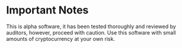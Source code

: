 # Important Notes

This is alpha software, it has been tested thoroughly and reviewed by auditors, however, proceed with caution. Use this software with small amounts of cryptocurrency at your own risk.
